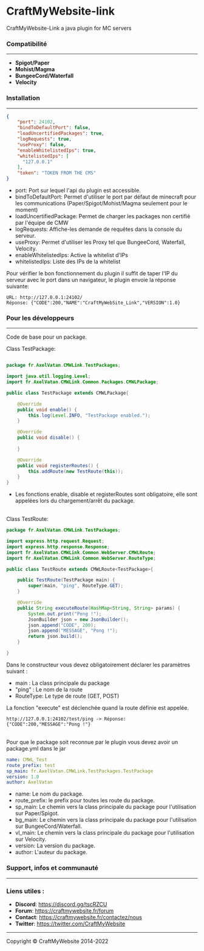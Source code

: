 # CraftMyWebsite-link
CraftMyWebsite-Link a java plugin for MC servers


### Compatibilité
------------
- **Spigot/Paper**
- **Mohist/Magma**
- **BungeeCord/Waterfall**
- **Velocity**

### Installation
------------

```json
{
	"port": 24102,
	"bindToDefaultPort": false,
    "loadUncertifiedPackages": true,
    "logRequests": true,
    "useProxy": false,
    "enableWhitelistedIps": true,
    "whitelistedIps": [
      "127.0.0.1"
    ],
    "token": "TOKEN FROM THE CMS"
}

```

- port: Port sur lequel l'api du plugin est accessible.
- bindToDefaultPort: Permet d'utiliser le port par défaut de minecraft pour les communications (Paper/Spigot/Mohist/Magma seulement pour le moment)
- loadUncertifiedPackage: Permet de charger les packages non certifié par l'équipe de CMW
- logRequests: Affiche-les demande de requêtes dans la console du serveur.
- useProxy: Permet d'utiliser les Proxy tel que BungeeCord, Waterfall, Velocity.
- enableWhitelistedIps: Active la whitelist d'IPs
- whitelistedIps: Liste des IPs de la whitelist

Pour vérifier le bon fonctionnement du plugin il suffit de taper l'IP du serveur avec le port dans un navigateur, le plugin envoie la réponse suivante:

```
URL: http://127.0.0.1:24102/
Réponse: {"CODE":200,"NAME":"CraftMyWebSite_Link","VERSION":1.0}
```

### Pour les développeurs
------------
Code de base pour un package.


Class TestPackage:

```java

package fr.AxelVatan.CMWLink.TestPackages;

import java.util.logging.Level;
import fr.AxelVatan.CMWLink.Common.Packages.CMWLPackage;

public class TestPackage extends CMWLPackage{

	@Override
	public void enable() {
		this.log(Level.INFO, "TestPackage enabled.");
	}

	@Override
	public void disable() {
		
	}

	@Override
	public void registerRoutes() {
		this.addRoute(new TestRoute(this));
	}
}

```

- Les fonctions enable, disable et registerRoutes sont obligatoire, elle sont appelées lors du chargement/arrêt du package.

<br>
Class TestRoute:

```java
package fr.AxelVatan.CMWLink.TestPackages;

import express.http.request.Request;
import express.http.response.Response;
import fr.AxelVatan.CMWLink.Common.WebServer.CMWLRoute;
import fr.AxelVatan.CMWLink.Common.WebServer.RouteType;

public class TestRoute extends CMWLRoute<TestPackage>{

	public TestRoute(TestPackage main) {
		super(main, "ping", RouteType.GET);
	}

	@Override
	public String executeRoute(HashMap<String, String> params) {
		System.out.print("Pong !");
		JsonBuilder json = new JsonBuilder();
		json.append("CODE", 200);
		json.append("MESSAGE", "Pong !");
		return json.build();
	}

}


```

Dans le constructeur vous devez obligatoirement déclarer les paramètres suivant :
- main : La class principale du package
- "ping" : Le nom de la route
- RouteType: Le type de route (GET, POST)

La fonction "execute" est déclenchée quand la route définie est appelée.

```
http://127.0.0.1:24102/test/ping -> Réponse: {"CODE":200,"MESSAGE":"Pong !"}
```

<br>
Pour que le package soit reconnue par le plugin vous devez avoir un package.yml dans le jar

```yaml
name: CMWL_Test
route_prefix: test
sp_main: fr.AxelVatan.CMWLink.TestPackages.TestPackage
version: 1.0
author: AxelVatan

```

- name: Le nom du package.
- route_prefix: le prefix pour toutes les route du package.
- sp_main: Le chemin vers la class principale du package pour l'utilisation sur Paper/Spigot.
- bg_main: Le chemin vers la class principale du package pour l'utilisation sur BungeeCord/Waterfall.
- vl_main: Le chemin vers la class principale du package pour l'utilisation sur Velocity.
- version: La version du package.
- author: L'auteur du package.

### Support, infos et communauté
------------

### Liens utiles :
- **Discord**: https://discord.gg/tscRZCU
- **Forum**: https://craftmywebsite.fr/forum
- **Contact**: https://craftmywebsite.fr/contactez/nous
- **Twitter**: https://twitter.com/CraftMyWebsite

------------
Copyright © CraftMyWebsite 2014-2022 
